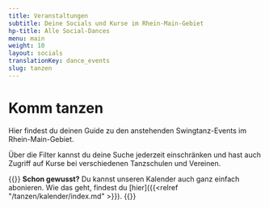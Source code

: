 ```yaml
---
title: Veranstaltungen
subtitle: Deine Socials und Kurse im Rhein-Main-Gebiet
hp-title: Alle Social-Dances
menu: main
weight: 10
layout: socials
translationKey: dance_events
slug: tanzen
---
```

# Komm tanzen

Hier findest du deinen Guide zu den anstehenden Swingtanz-Events im Rhein-Main-Gebiet.

Über die Filter kannst du deine Suche jederzeit einschränken und hast auch Zugriff auf Kurse bei verschiedenen Tanzschulen und Vereinen.

{{<info>}}
**Schon gewusst?** Du kannst unseren Kalender auch ganz einfach abonieren. Wie das geht, findest du [hier]({{<relref "/tanzen/kalender/index.md" >}}).
{{</info>}}
